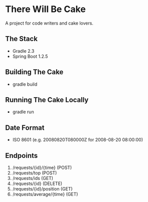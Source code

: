There Will Be Cake
==================
A project for code writers and cake lovers.

The Stack
---------
* Gradle 2.3
* Spring Boot 1.2.5

Building The Cake
--------------------
* gradle build

Running The Cake Locally
------------------------
* gradle run

Date Format
-----------
* ISO 8601 (e.g. 20080820T080000Z for 2008-08-20 08:00:00)

Endpoints
---------
1. /requests/{id}/{time} (POST)
2. /requests/top (POST)
3. /requests/ids (GET)
4. /requests/{id} (DELETE)
5. /requests/{id}/position (GET)
6. /requests/average/{time} (GET)